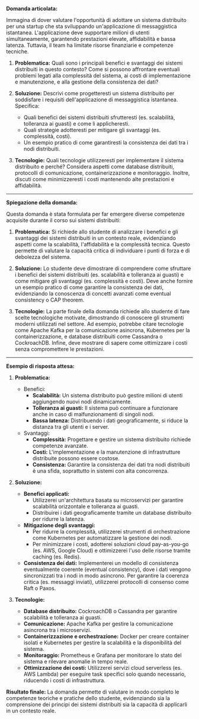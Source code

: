 **Domanda articolata:**

Immagina di dover valutare l'opportunità di adottare un sistema distribuito per una startup che sta sviluppando un'applicazione di messaggistica istantanea. L'applicazione deve supportare milioni di utenti simultaneamente, garantendo prestazioni elevate, affidabilità e bassa latenza. Tuttavia, il team ha limitate risorse finanziarie e competenze tecniche.

1. **Problematica:** Quali sono i principali benefici e svantaggi dei sistemi distribuiti in questo contesto? Come si possono affrontare eventuali problemi legati alla complessità del sistema, ai costi di implementazione e manutenzione, e alla gestione della consistenza dei dati?

2. **Soluzione:** Descrivi come progetteresti un sistema distribuito per soddisfare i requisiti dell'applicazione di messaggistica istantanea. Specifica:  
   - Quali benefici dei sistemi distribuiti sfrutteresti (es. scalabilità, tolleranza ai guasti) e come li applicheresti.  
   - Quali strategie adotteresti per mitigare gli svantaggi (es. complessità, costi).  
   - Un esempio pratico di come garantiresti la consistenza dei dati tra i nodi distribuiti.

3. **Tecnologie:** Quali tecnologie utilizzeresti per implementare il sistema distribuito e perché? Considera aspetti come database distribuiti, protocolli di comunicazione, containerizzazione e monitoraggio. Inoltre, discuti come minimizzeresti i costi mantenendo alte prestazioni e affidabilità.

---

**Spiegazione della domanda:**

Questa domanda è stata formulata per far emergere diverse competenze acquisite durante il corso sui sistemi distribuiti:

1. **Problematica:** Si richiede allo studente di analizzare i benefici e gli svantaggi dei sistemi distribuiti in un contesto reale, evidenziando aspetti come la scalabilità, l'affidabilità e la complessità tecnica. Questo permette di valutare la capacità critica di individuare i punti di forza e di debolezza del sistema.

2. **Soluzione:** Lo studente deve dimostrare di comprendere come sfruttare i benefici dei sistemi distribuiti (es. scalabilità e tolleranza ai guasti) e come mitigare gli svantaggi (es. complessità e costi). Deve anche fornire un esempio pratico di come garantire la consistenza dei dati, evidenziando la conoscenza di concetti avanzati come eventual consistency o CAP theorem.

3. **Tecnologie:** La parte finale della domanda richiede allo studente di fare scelte tecnologiche motivate, dimostrando di conoscere gli strumenti moderni utilizzati nel settore. Ad esempio, potrebbe citare tecnologie come Apache Kafka per la comunicazione asincrona, Kubernetes per la containerizzazione, e database distribuiti come Cassandra o CockroachDB. Infine, deve mostrare di sapere come ottimizzare i costi senza compromettere le prestazioni.

---

**Esempio di risposta attesa:**

1. **Problematica:**  
   - Benefici:  
     - **Scalabilità:** Un sistema distribuito può gestire milioni di utenti aggiungendo nuovi nodi dinamicamente.  
     - **Tolleranza ai guasti:** Il sistema può continuare a funzionare anche in caso di malfunzionamenti di singoli nodi.  
     - **Bassa latenza:** Distribuendo i dati geograficamente, si riduce la distanza tra gli utenti e i server.  
   - Svantaggi:  
     - **Complessità:** Progettare e gestire un sistema distribuito richiede competenze avanzate.  
     - **Costi:** L'implementazione e la manutenzione di infrastrutture distribuite possono essere costose.  
     - **Consistenza:** Garantire la consistenza dei dati tra nodi distribuiti è una sfida, soprattutto in sistemi con alta concorrenza.  

2. **Soluzione:**  
   - **Benefici applicati:**  
     - Utilizzerei un'architettura basata su microservizi per garantire scalabilità orizzontale e tolleranza ai guasti.  
     - Distribuirei i dati geograficamente tramite un database distribuito per ridurre la latenza.  
   - **Mitigazione degli svantaggi:**  
     - Per ridurre la complessità, utilizzerei strumenti di orchestrazione come Kubernetes per automatizzare la gestione dei nodi.  
     - Per minimizzare i costi, adotterei soluzioni cloud pay-as-you-go (es. AWS, Google Cloud) e ottimizzerei l'uso delle risorse tramite caching (es. Redis).  
   - **Consistenza dei dati:** Implementerei un modello di consistenza eventualmente coerente (eventual consistency), dove i dati vengono sincronizzati tra i nodi in modo asincrono. Per garantire la coerenza critica (es. messaggi inviati), utilizzerei protocolli di consenso come Raft o Paxos.  

3. **Tecnologie:**  
   - **Database distribuito:** CockroachDB o Cassandra per garantire scalabilità e tolleranza ai guasti.  
   - **Comunicazione:** Apache Kafka per gestire la comunicazione asincrona tra i microservizi.  
   - **Containerizzazione e orchestrazione:** Docker per creare container isolati e Kubernetes per gestire la scalabilità e la disponibilità del sistema.  
   - **Monitoraggio:** Prometheus e Grafana per monitorare lo stato del sistema e rilevare anomalie in tempo reale.  
   - **Ottimizzazione dei costi:** Utilizzerei servizi cloud serverless (es. AWS Lambda) per eseguire task specifici solo quando necessario, riducendo i costi di infrastruttura.  

**Risultato finale:** La domanda permette di valutare in modo completo le competenze teoriche e pratiche dello studente, evidenziando sia la comprensione dei principi dei sistemi distribuiti sia la capacità di applicarli in un contesto reale.
